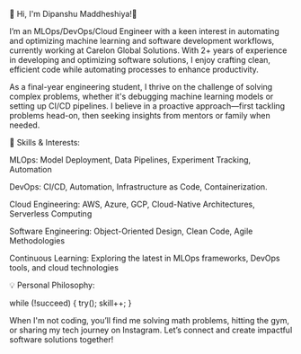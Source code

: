 👋 Hi, I'm Dipanshu Maddheshiya!🚀

I’m an MLOps/DevOps/Cloud Engineer with a keen interest in automating and optimizing machine learning and software development workflows, currently working at Carelon Global Solutions. With 2+ years of experience in developing and optimizing software solutions, I enjoy crafting clean, efficient code while automating processes to enhance productivity.

As a final-year engineering student, I thrive on the challenge of solving complex problems, whether it's debugging machine learning models or setting up CI/CD pipelines. I believe in a proactive approach—first tackling problems head-on, then seeking insights from mentors or family when needed.

🔧 Skills & Interests:

MLOps: Model Deployment, Data Pipelines, Experiment Tracking, Automation

DevOps: CI/CD, Automation, Infrastructure as Code, Containerization.

Cloud Engineering: AWS, Azure, GCP, Cloud-Native Architectures, Serverless Computing

Software Engineering: Object-Oriented Design, Clean Code, Agile Methodologies

Continuous Learning: Exploring the latest in MLOps frameworks, DevOps tools, and cloud technologies

💡 Personal Philosophy:

while (!succeed) {
try();
skill++;
}

When I'm not coding, you’ll find me solving math problems, hitting the gym, or sharing my tech journey on Instagram. Let’s connect and create impactful software solutions together!
